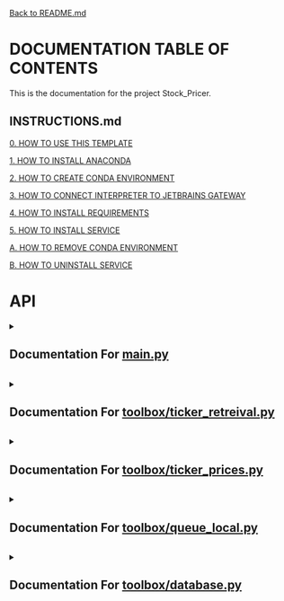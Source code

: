 [Back to README.md](/README.md)

# DOCUMENTATION TABLE OF CONTENTS #

This is the documentation for the project Stock_Pricer.

## INSTRUCTIONS.md ##

[0. HOW TO USE THIS TEMPLATE](/docs/INSTRUCTIONS.md#0-how-to-use-this-template)

[1. HOW TO INSTALL ANACONDA](/docs/INSTRUCTIONS.md#1-how-to-install-anaconda)

[2. HOW TO CREATE CONDA ENVIRONMENT](/docs/INSTRUCTIONS.md#2-how-to-create-conda-environment)

[3. HOW TO CONNECT INTERPRETER TO JETBRAINS GATEWAY](/docs/INSTRUCTIONS.md#3-how-to-connect-interpreter-to-jetbrains-gateway)

[4. HOW TO INSTALL REQUIREMENTS](/docs/INSTRUCTIONS.md#4-how-to-install-requirements)

[5. HOW TO INSTALL SERVICE](/docs/INSTRUCTIONS.md#5-how-to-install-service)

[A. HOW TO REMOVE CONDA ENVIRONMENT](/docs/INSTRUCTIONS.md#a-how-to-remove-conda-environment)

[B. HOW TO UNINSTALL SERVICE](/docs/INSTRUCTIONS.md#b-how-to-uninstall-service)

# API #


<details>
<summary>

## Documentation For [main.py](/docs/MAIN.md)

</summary>


 <details>
<summary>

### > [function main](/docs/MAIN.md#function-main) 



</summary>

[def main():](./../main.py#L13) 



</details>

<br></details>


<details>
<summary>

## Documentation For [toolbox/ticker_retreival.py](/docs/TOOLBOX-TICKER_RETREIVAL.md)

</summary>


 <details>
<summary>

### > [function set_storage_path](/docs/TOOLBOX-TICKER_RETREIVAL.md#function-set_storage_path) 



</summary>

[def set_storage_path(database_path: str, make_dir=False):](./../toolbox/ticker_retreival.py#L8) 

Note


```python
    This function is used to set the path to the database. The database is a
```

Return


```python
    None
```

Example


```python
    from toolbox import ticker_retreival
    ticker_retreival.set_storage_path('C:/Users/username/PycharmProjects/stock_analysis/database')
```



</details>


 <details>
<summary>

### > [function get_tickers](/docs/TOOLBOX-TICKER_RETREIVAL.md#function-get_tickers) 



</summary>

[def get_tickers(days_reset_frequency=7, request_fresh=False):](./../toolbox/ticker_retreival.py#L37) 

Note


```python
    This function is used to get the list of tickers. The tickers are saved in the database. If the tickers are older
```

Return


```python
    tickers: list
        List of tickers
```

Example


```python
    from toolbox import ticker_retreival
    ticker_retreival.set_storage_path('C:/Users/username/PycharmProjects/stock_analysis/database')
    tickers = ticker_retreival.get_tickers()
```

Reference


```python
    https://levelup.gitconnected.com/how-to-get-all-stock-symbols-a73925c16a1b
```



</details>


 <details>
<summary>

### > [function get_rejected_tickers](/docs/TOOLBOX-TICKER_RETREIVAL.md#function-get_rejected_tickers) 



</summary>

[def get_rejected_tickers(days_reset_frequency=7, request_fresh=False):](./../toolbox/ticker_retreival.py#L112) 

Note


```python
    This function is used to get the list of rejected tickers.
    W = When Issued, or can be arrested for fraud
    R = Rights Issue
    P = “First Preferred Issue”. Preferred stocks are a separate entity.
    Q = Bankruptcy
```

Return


```python
    rejected_tickers: list
        List of rejected tickers
```

Example


```python
    from toolbox import ticker_retreival
    ticker_retreival.set_storage_path('C:/Users/username/PycharmProjects/stock_analysis/database')
    rejected_tickers = ticker_retreival.get_rejected_tickers()
```

Reference


```python
    https://levelup.gitconnected.com/how-to-get-all-stock-symbols-a73925c16a1b
```



</details>


 <details>
<summary>

### > [function get_ticker_information](/docs/TOOLBOX-TICKER_RETREIVAL.md#function-get_ticker_information) 



</summary>

[def get_ticker_information(symbol: str, days_reset_frequency=14, request_fresh=False, cooldown_counter=0):](./../toolbox/ticker_retreival.py#L151) 

Note


```python
    This function is used to get the information for a given ticker. The information is saved in the database. If the
```

Return


```python
    stock_info: dict
        Dictionary of stock information
```

Example


```python
    from toolbox import ticker_retreival
    ticker_retreival.set_storage_path('C:/Users/username/PycharmProjects/stock_analysis/database')
    stock_info = ticker_retreival.get_ticker_information('MSFT')
    name = stock_info['shortName']
    website = stock_info['website']
    description = stock_info['longBusinessSummary']
```



</details>


 <details>
<summary>

### > [function get_all_ticker_information](/docs/TOOLBOX-TICKER_RETREIVAL.md#function-get_all_ticker_information) 



</summary>

[def get_all_ticker_information(days_reset_frequency=1, request_fresh=False):](./../toolbox/ticker_retreival.py#L231) 

Note


```python
    This function is used to get the information for all tickers. The information is saved in the database. If the
```

Return


```python
    all_info: dict
        Dictionary of stock information for all tickers
```

Example


```python
    from toolbox import ticker_retreival
    ticker_retreival.set_storage_path('C:/Users/username/PycharmProjects/stock_analysis/database')
    all_info = ticker_retreival.get_all_ticker_information()
    print(all_info['MSFT']['shortName'])
```



</details>

<br></details>


<details>
<summary>

## Documentation For [toolbox/ticker_prices.py](/docs/TOOLBOX-TICKER_PRICES.md)

</summary>


 <details>
<summary>

### > [function set_storage_path](/docs/TOOLBOX-TICKER_PRICES.md#function-set_storage_path) 



</summary>

[def set_storage_path(database_path: str, make_dir=False):](./../toolbox/ticker_prices.py#L8) 

Note


```python
    This function is used to set the path to the database. The database is a
```

Return


```python
    None
```

Example


```python
    from toolbox import ticker_prices
    ticker_prices.set_storage_path('C:/Users/username/PycharmProjects/stock_analysis/database')
```



</details>


 <details>
<summary>

### > [function get_ticker_historical_trend](/docs/TOOLBOX-TICKER_PRICES.md#function-get_ticker_historical_trend) 



</summary>

[def get_ticker_historical_trend(ticker, start_date: datetime.datetime, end_date: datetime.datetime, historical_buffer_days = 1) -> pd.DataFrame:](./../toolbox/ticker_prices.py#L38) 

Note


```python
    This function is used to get the historical trend of a ticker. The historical trend is stored in the database. If the
    historical trend is not in the database, it will be downloaded from Yahoo Finance and stored in the database.
```

Return


```python
    pd.DataFrame
        Historical trend of the ticker
```

Example


```python
    from toolbox import ticker_prices
    import datetime
    date = '09/10/2019'
    datetime_object = datetime.datetime.strptime(date, '%m/%d/%Y')
    today = datetime.datetime.today()
    print(ticker_prices.get_ticker_historical_trend('MSFT', datetime_object, today))
```




 <details>
<summary>

### >  > [function get_ticker_historical_trend.get_trend_request](/docs/TOOLBOX-TICKER_PRICES.md#function-get_ticker_historical_trendget_trend_request) 



</summary>

[def get_trend_request(ticker, start, end, cooldown_counter=0, interval="1h"):](./../toolbox/ticker_prices.py#L75) 



</details>


 <details>
<summary>

### >  > [function get_ticker_historical_trend.get_trend](/docs/TOOLBOX-TICKER_PRICES.md#function-get_ticker_historical_trendget_trend) 



</summary>

[def get_trend(ticker, start_date, end_date):](./../toolbox/ticker_prices.py#L92) 



</details>

</details>

<br></details>


<details>
<summary>

## Documentation For [toolbox/queue_local.py](/docs/TOOLBOX-QUEUE_LOCAL.md)

</summary>


 <details>
<summary>

### > [class Queue](/docs/TOOLBOX-QUEUE_LOCAL.md#class-queue) 



</summary>

[class Queue:](./../toolbox/queue_local.py#L2) 

Note


```python
    A queue is a data structure that follows the First In First Out (FIFO) principle.
    This means that the first item added to the queue will be the first item removed from the queue.
    A queue can be implemented using a list or a linked list.
```

Example


```python
    queue = Queue([1, 2, 3, 4, 5], 10)

    a = queue.dequeue()
    print(a)
```

Reference


```python
    https://en.wikipedia.org/wiki/Queue_(abstract_data_type)
```




 <details>
<summary>

### >  > [function Queue.init](/docs/TOOLBOX-QUEUE_LOCAL.md#function-queueinit) 



</summary>

[def __init__(self, queue_list: list = None, max_size: int = None):](./../toolbox/queue_local.py#L30) 

Note


```python
        If the queue_list is not None, then the queue will be initialized with the list
        If the max_size is not None, then the queue will be initialized with the max_size
```

Return


```python
        None
```

Example


```python
        queue = Queue([1, 2, 3, 4, 5], 10)

        a = queue.dequeue()
        print(a)
```



</details>


 <details>
<summary>

### >  > [function Queue.enqueue](/docs/TOOLBOX-QUEUE_LOCAL.md#function-queueenqueue) 



</summary>

[def enqueue(self, item):](./../toolbox/queue_local.py#L61) 

Note


```python
        Adds the item to the end of the queue
```

Return


```python
        None
```

Example


```python
        queue = Queue(max_size=10)

        queue.enqueue(1)
        queue.enqueue(2)
        queue.enqueue(3)
        print(queue)
```



</details>


 <details>
<summary>

### >  > [function Queue.dequeue](/docs/TOOLBOX-QUEUE_LOCAL.md#function-queuedequeue) 



</summary>

[def dequeue(self):](./../toolbox/queue_local.py#L90) 

Note


```python
        Removes the first item from the queue
```

Return


```python
        item: any
            The item that was removed from the queue
```

Example


```python
        queue = Queue(max_size=10)

        queue.enqueue(1)
        queue.enqueue(2)
        queue.enqueue(3)

        a = queue.dequeue()
        print(a)
```



</details>


 <details>
<summary>

### >  > [function Queue.size](/docs/TOOLBOX-QUEUE_LOCAL.md#function-queuesize) 



</summary>

[def size(self) -> int:](./../toolbox/queue_local.py#L118) 

Note


```python
        Returns the size of the queue
```

Return


```python
        size: int
            The size of the queue
```

Example


```python
        queue = Queue(max_size=10)

        queue.enqueue(1)
        queue.enqueue(2)
        queue.enqueue(3)

        print(queue.size())
```



</details>


 <details>
<summary>

### >  > [function Queue.is_empty](/docs/TOOLBOX-QUEUE_LOCAL.md#function-queueis_empty) 



</summary>

[def is_empty(self) -> bool:](./../toolbox/queue_local.py#L146) 

Note


```python
        Returns True if the queue is empty, False otherwise
```

Return


```python
        is_empty: bool
            True if the queue is empty, False otherwise
```

Example


```python
        queue = Queue(max_size=10)

        queue.enqueue(1)
        queue.enqueue(2)

        print(queue.is_empty())
```



</details>


 <details>
<summary>

### >  > [function Queue.peek](/docs/TOOLBOX-QUEUE_LOCAL.md#function-queuepeek) 



</summary>

[def peek(self):](./../toolbox/queue_local.py#L173) 

Note


```python
        Returns the first item in the queue without removing it
```

Return


```python
        item: any
            The first item in the queue
```

Example


```python
        queue = Queue(max_size=10)

        queue.enqueue(1)
        queue.enqueue(2)
        queue.enqueue(3)

        a = queue.peek()
        print(a)
```



</details>


 <details>
<summary>

### >  > [function Queue.get_list](/docs/TOOLBOX-QUEUE_LOCAL.md#function-queueget_list) 



</summary>

[def get_list(self):](./../toolbox/queue_local.py#L201) 

Note


```python
        Returns the list of items in the queue
```

Return


```python
        list: list
            The list of items in the queue
```

Example


```python
        queue = Queue(max_size=10)

        queue.enqueue(1)
        queue.enqueue(2)
        queue.enqueue(3)

        a = queue.get_list()
        print(a)
```



</details>


 <details>
<summary>

### >  > [function Queue.len](/docs/TOOLBOX-QUEUE_LOCAL.md#function-queuelen) 



</summary>

[def __len__(self):](./../toolbox/queue_local.py#L230) 

Note


```python
        Returns the size of the queue
```

Return


```python
        size: int
            The size of the queue
```

Example


```python
        queue = Queue(max_size=10)

        queue.enqueue(1)
        queue.enqueue(2)

        print(len(queue))
```



</details>


 <details>
<summary>

### >  > [function Queue.copy](/docs/TOOLBOX-QUEUE_LOCAL.md#function-queuecopy) 



</summary>

[def copy(self):](./../toolbox/queue_local.py#L256) 

Note


```python
        Returns a copy of the queue
```

Return


```python
        new_queue: Queue
            A copy of the queue
```

Example


```python
        queue = Queue(max_size=10)

        queue.enqueue(1)
        queue.enqueue(2)
        queue.enqueue(3)

        new_queue = queue.copy()
        print(new_queue)
```



</details>


 <details>
<summary>

### >  > [function Queue.copy](/docs/TOOLBOX-QUEUE_LOCAL.md#function-queuecopy) 



</summary>

[def __copy__(self):](./../toolbox/queue_local.py#L288) 

Note


```python
        Returns a copy of the queue
```

Return


```python
        new_queue: Queue
            A copy of the queue
```

Example


```python
        queue = Queue(max_size=10)

        queue.enqueue(1)
        queue.enqueue(2)
        queue.enqueue(3)

        new_queue = queue.copy()
        print(new_queue)
```



</details>


 <details>
<summary>

### >  > [function Queue.eq](/docs/TOOLBOX-QUEUE_LOCAL.md#function-queueeq) 



</summary>

[def __eq__(self, other):](./../toolbox/queue_local.py#L317) 

Note


```python
        Returns True if the queues are equal, False otherwise
```

Return


```python
        is_equal: bool
            True if the queues are equal, False otherwise
```

Example


```python
        queue = Queue([1, 2, 3, 4, 5], max_size=10)
        other = Queue([1, 2, 3, 4, 5], max_size=10)

        print(queue == other)
```



</details>


 <details>
<summary>

### >  > [function Queue.ne](/docs/TOOLBOX-QUEUE_LOCAL.md#function-queuene) 



</summary>

[def __ne__(self, other):](./../toolbox/queue_local.py#L348) 

Note


```python
        Returns True if the queues are not equal, False otherwise
```

Return


```python
        is_not_equal: bool
            True if the queues are not equal, False otherwise
```

Example


```python
        queue = Queue([1, 2, 3, 4, 5], max_size=10)
        other = Queue([1, 2, 3, 4, 5], max_size=10)

        print(queue != other)
```



</details>


 <details>
<summary>

### >  > [function Queue.getitem](/docs/TOOLBOX-QUEUE_LOCAL.md#function-queuegetitem) 



</summary>

[def __getitem__(self, index):](./../toolbox/queue_local.py#L373) 

Note


```python
        Returns the item at the given index
```

Return


```python
        item: any
            The item at the given index
```

Example


```python
        queue = Queue([1, 2, 3, 4, 5], max_size=10)

        print(queue[2])
```



</details>


 <details>
<summary>

### >  > [function Queue.setitem](/docs/TOOLBOX-QUEUE_LOCAL.md#function-queuesetitem) 



</summary>

[def __setitem__(self, index, value):](./../toolbox/queue_local.py#L397) 

Note


```python
        Sets the item at the given index to the given value
```

Return


```python
        None
```

Example


```python
        queue = Queue([1, 2, 3, 4, 5], max_size=10)

        queue[2] = 10
        print(queue)
```



</details>


 <details>
<summary>

### >  > [function Queue.delitem](/docs/TOOLBOX-QUEUE_LOCAL.md#function-queuedelitem) 



</summary>

[def __delitem__(self, index):](./../toolbox/queue_local.py#L423) 

Note


```python
        Deletes the item at the given index
```

Return


```python
        None
```

Example


```python
        queue = Queue([1, 2, 3, 4, 5], max_size=10)

        del queue[2]
        print(queue)
```



</details>


 <details>
<summary>

### >  > [function Queue.iter](/docs/TOOLBOX-QUEUE_LOCAL.md#function-queueiter) 



</summary>

[def __iter__(self):](./../toolbox/queue_local.py#L447) 

Note


```python
        Returns an iterator for the queue
```

Return


```python
        iter: iter
            An iterator for the queue
```

Example


```python
        queue = Queue([1, 2, 3, 4, 5], max_size=10)

        for item in queue:
            print(item)
```



</details>


 <details>
<summary>

### >  > [function Queue.reversed](/docs/TOOLBOX-QUEUE_LOCAL.md#function-queuereversed) 



</summary>

[def __reversed__(self):](./../toolbox/queue_local.py#L471) 

Note


```python
        Returns an iterator for the queue in reverse order
```

Return


```python
        reversed: iter
            An iterator for the queue in reverse order
```

Example


```python
        queue = Queue([1, 2, 3, 4, 5], max_size=10)

        for item in reversed(queue):
            print(item)
```



</details>


 <details>
<summary>

### >  > [function Queue.contains](/docs/TOOLBOX-QUEUE_LOCAL.md#function-queuecontains) 



</summary>

[def __contains__(self, item):](./../toolbox/queue_local.py#L495) 

Note


```python
        Returns True if the item is in the queue, False otherwise
```

Return


```python
        is_in: bool
            True if the item is in the queue, False otherwise
```

Example


```python
        queue = Queue([1, 2, 3, 4, 5], max_size=10)

        print(1 in queue)
```



</details>


 <details>
<summary>

### >  > [function Queue.add](/docs/TOOLBOX-QUEUE_LOCAL.md#function-queueadd) 



</summary>

[def __add__(self, other):](./../toolbox/queue_local.py#L519) 

Note


```python
        Returns a new queue with the items from both queues
```

Return


```python
        new_queue: Queue
            A new queue with the items from both queues
```

Example


```python
        queue = Queue([1, 2, 3, 4, 5], max_size=10)
        other = Queue([6, 7, 8, 9, 10], max_size=10)

        new_queue = queue + other
        print(new_queue)
```



</details>


 <details>
<summary>

### >  > [function Queue.iadd](/docs/TOOLBOX-QUEUE_LOCAL.md#function-queueiadd) 



</summary>

[def __iadd__(self, other):](./../toolbox/queue_local.py#L550) 

Note


```python
        Returns this queue with the items from both queues
```

Return


```python
        self: Queue
            This queue with the items from both queues
```

Example


```python
        queue = Queue([1, 2, 3, 4, 5], max_size=10)
        other = Queue([6, 7, 8, 9, 10], max_size=10)

        queue += other
        print(queue)
```



</details>


 <details>
<summary>

### >  > [function Queue.mul](/docs/TOOLBOX-QUEUE_LOCAL.md#function-queuemul) 



</summary>

[def __mul__(self, other):](./../toolbox/queue_local.py#L578) 

Note


```python
        Returns a new queue with the items from this queue repeated the given number of times
```

Return


```python
        new_queue: Queue
            A new queue with the items from this queue repeated the given number of times
```

Example


```python
        queue = Queue([1, 2, 3, 4, 5], max_size=10)

        new_queue = queue * 3
        print(new_queue)
```



</details>


 <details>
<summary>

### >  > [function Queue.imul](/docs/TOOLBOX-QUEUE_LOCAL.md#function-queueimul) 



</summary>

[def __imul__(self, other):](./../toolbox/queue_local.py#L607) 

Note


```python
        Returns this queue with the items from this queue repeated the given number of times
```

Return


```python
        self: Queue
            This queue with the items from this queue repeated the given number of times
```

Example


```python
        queue = Queue([1, 2, 3, 4, 5], max_size=10)

        queue *= 3
        print(queue)
```



</details>


 <details>
<summary>

### >  > [function Queue.str](/docs/TOOLBOX-QUEUE_LOCAL.md#function-queuestr) 



</summary>

[def __str__(self):](./../toolbox/queue_local.py#L636) 

Note


```python
        Returns a string representation of the queue
```

Return


```python
        string: str
            A string representation of the queue
```

Example


```python
        queue = Queue([1, 2, 3, 4, 5], max_size=10)

        print(queue)
```



</details>

</details>

<br></details>


<details>
<summary>

## Documentation For [toolbox/database.py](/docs/TOOLBOX-DATABASE.md)

</summary>


 <details>
<summary>

### > [function set_storage_path](/docs/TOOLBOX-DATABASE.md#function-set_storage_path) 



</summary>

[def set_storage_path(path):](./../toolbox/database.py#L9) 

Note


```python
    This function is used to set the path to the folder where the database files will be stored
```

Parameter


```python
    path : str
        The path to the folder where the database files will be stored
```

Return


```python
    None
        This function does not return anything
```

Example


```python
    set_storage_path('C:/Users/JohnDoe/Documents/MyDatabase')
```

Reference


```python
    No Links
```



</details>


 <details>
<summary>

### > [function slugify](/docs/TOOLBOX-DATABASE.md#function-slugify) 



</summary>

[def slugify(value, allow_unicode=False):](./../toolbox/database.py#L41) 

Note


```python
    This function is used to slugify strings, which basically means to remove all special characters and replace them with dashes.
    This is useful for creating file names from strings.
```

Parameter


```python
    value : str
        The string to be slugified
    allow_unicode : bool
        Whether or not to allow unicode characters
```

Return


```python
    str
        The slugified string
```

Example


```python
    a = slugify('Hello World')
```

Reference


```python
    https://github.com/django/django/blob/master/django/utils/text.py
```



</details>


 <details>
<summary>

### > [function get](/docs/TOOLBOX-DATABASE.md#function-get) 



</summary>

[def get(name: str):](./../toolbox/database.py#L77) 

Note


```python
    This function is used to load objects from the database folder
```

Parameter


```python
    name : str
        The name of the file to be loaded
```

Return


```python
    object or None
        The object loaded from the file, could be anything
```

Example


```python
    spreadsheet_data = get('spreadsheet_people')
```

Reference


```python
    No Links
```



</details>


 <details>
<summary>

### > [function get_modified_date](/docs/TOOLBOX-DATABASE.md#function-get_modified_date) 



</summary>

[def get_modified_date(name: str):](./../toolbox/database.py#L112) 

Note


```python
    This function is used to get the last modified date of a file in the database folder
```

Parameter


```python
    name : str
        The name of the file to be loaded
```

Return


```python
    datetime.datetime or None
        The datetime object of the last modified date
```

Example


```python
    date = get_modified_date('spreadsheet_people')
```

Reference


```python
    No Links
```



</details>


 <details>
<summary>

### > [function save](/docs/TOOLBOX-DATABASE.md#function-save) 



</summary>

[def save(name: str, data: any) -> None:](./../toolbox/database.py#L147) 

Note


```python
    This function is used to save objects to the database folder
```

Parameter


```python
    name : str
        The name of the file to be saved
    data : any
        The data to be saved
```

Return


```python
    None
        This function does not return anything
```

Example


```python
    spreadsheet_data = {"People": ["Bill", "Kent", "Steve"], "Ages": [20, 30, 40]}

    save('spreadsheet_people', spreadsheet_data)
```

Reference


```python
    No Links
```



</details>


 <details>
<summary>

### > [function delete_database](/docs/TOOLBOX-DATABASE.md#function-delete_database) 



</summary>

[def delete_database(name: str) -> object:](./../toolbox/database.py#L182) 

Note


```python
    This function is used to delete objects from the database folder
```

Parameter


```python
    name : str
        The name of the file to be deleted
```

Return


```python
    object or None
        The object loaded from the file, could be anything
```

Example


```python
    spreadsheet_data = {"People": ["Bill", "Kent", "Steve"], "Ages": [20, 30, 40]}

    save('spreadsheet_people', spreadsheet_data)

    delete_database('spreadsheet_people')
```

Reference


```python
    No Links
```



</details>


 <details>
<summary>

### > [function save_key](/docs/TOOLBOX-DATABASE.md#function-save_key) 



</summary>

[def save_key(platform: str, key: str, override: bool = False) -> None:](./../toolbox/database.py#L220) 

Note


```python
    This function is used to save keys in a secure location
```

Parameter


```python
    platform: str
        The name of the platform to be saved (e.g. 'google')
    key: str
        The key to be saved (e.g. '<google_api_key>')
    override: bool
        Whether or not to override the key if it already exists
```

Return


```python
    None
        This function does not return anything
```

Example


```python
    save_key('google', '<google_api_key>')
```

Reference


```python
    https://www.nylas.com/blog/making-use-of-environment-variables-in-python/
```



</details>


 <details>
<summary>

### > [function load_key](/docs/TOOLBOX-DATABASE.md#function-load_key) 



</summary>

[def load_key(platform: str) -> str:](./../toolbox/database.py#L267) 

Note


```python
        This function is used to load keys from a secure location
```

Parameter


```python
        platform: str
            The key to be loaded (e.g. '<google_api_key>')
```

Return


```python
        str or None
            This function returns the key if it exists, otherwise it returns None
```

Example


```python
        key = load_key('google')
```

Reference


```python
        https://www.nylas.com/blog/making-use-of-environment-variables-in-python/
```



</details>

<br></details>

